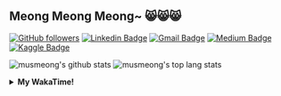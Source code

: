 ## Meong Meong Meong~ 😸😸😸

[![GitHub followers](https://img.shields.io/github/followers/musmeong?label=Follow&style=social)](https://github.com/musmeong/?tab=follow) [![Linkedin Badge](https://img.shields.io/badge/-Muhamad%20Mustain-blue?style=flat-square&logo=Linkedin&logoColor=white&link=https://www.linkedin.com/in/muhamad-mustain/)](https://www.linkedin.com/in/muhamad-mustain/) [![Gmail Badge](https://img.shields.io/badge/-muhmd.mustain@gmail.com-c14438?style=flat-square&logo=Gmail&logoColor=white&link=mailto:muhmd.mustain@gmail.com)](mailto:muhmd.mustain@gmail.com) [![Medium Badge](https://img.shields.io/badge/musmeong-12100E?style=flat-square&logo=medium&logoColor=white&link=https://www.medium.com/musmeong)](https://www.medium.com/musmeong) [![Kaggle Badge](https://img.shields.io/badge/-musmeong-20BEFF?style=flat-square&logo=Kaggle&logoColor=white&link=https://www.kaggle.com/musmeong)](https://www.kaggle.com/musmeong)

![musmeong's github stats](https://github-readme-stats.vercel.app/api?username=musmeong&show_icons=true&theme=tokyonight) 
![musmeong's top lang stats](https://github-readme-stats.vercel.app/api/top-langs/?username=musmeong&show_icons=true&theme=tokyonight&layout=compact&langs_count=10)

<details>
  <summary><b>My WakaTime!</b></summary>
  <br>
  
  <!--START_SECTION:waka-->
![Lines of code](https://img.shields.io/badge/From%20Hello%20World%20I%27ve%20Written-55057%20lines%20of%20code-blue)

**I'm an Early 🐤** 

```text
🌞 Morning    3 commits      ░░░░░░░░░░░░░░░░░░░░░░░░░   3.45% 
🌆 Daytime    50 commits     ██████████████░░░░░░░░░░░   57.47% 
🌃 Evening    19 commits     █████░░░░░░░░░░░░░░░░░░░░   21.84% 
🌙 Night      15 commits     ████░░░░░░░░░░░░░░░░░░░░░   17.24%

```
📅 **I'm Most Productive on Saturday** 

```text
Monday       9 commits      ██░░░░░░░░░░░░░░░░░░░░░░░   10.34% 
Tuesday      7 commits      ██░░░░░░░░░░░░░░░░░░░░░░░   8.05% 
Wednesday    6 commits      █░░░░░░░░░░░░░░░░░░░░░░░░   6.9% 
Thursday     5 commits      █░░░░░░░░░░░░░░░░░░░░░░░░   5.75% 
Friday       19 commits     █████░░░░░░░░░░░░░░░░░░░░   21.84% 
Saturday     21 commits     ██████░░░░░░░░░░░░░░░░░░░   24.14% 
Sunday       20 commits     █████░░░░░░░░░░░░░░░░░░░░   22.99%

```


📊 **This Week I Spent My Time On** 

```text
⌚︎ Time Zone: Asia/Jakarta

💬 Programming Languages: 
Dart                     10 hrs 48 mins      ██████████████████░░░░░░░   75.45% 
YAML                     1 hr 37 mins        ██░░░░░░░░░░░░░░░░░░░░░░░   11.36% 
XML                      40 mins             █░░░░░░░░░░░░░░░░░░░░░░░░   4.73% 
Other                    28 mins             ░░░░░░░░░░░░░░░░░░░░░░░░░   3.3% 
CSV                      17 mins             ░░░░░░░░░░░░░░░░░░░░░░░░░   2.09%

🔥 Editors: 
Android Studio           13 hrs 33 mins      ███████████████████████░░   94.64% 
Excel                    46 mins             █░░░░░░░░░░░░░░░░░░░░░░░░   5.36% 
Powerpoint               0 secs              ░░░░░░░░░░░░░░░░░░░░░░░░░   0.0%

💻 Operating System: 
Windows                  14 hrs 19 mins      █████████████████████████   100.0%

```

**I Mostly Code in Jupyter Notebook** 

```text
Jupyter Notebook         7 repos             ████████████████░░░░░░░░░   63.64% 
Python                   2 repos             ████░░░░░░░░░░░░░░░░░░░░░   18.18% 
JavaScript               1 repo              ██░░░░░░░░░░░░░░░░░░░░░░░   9.09% 
Kotlin                   1 repo              ██░░░░░░░░░░░░░░░░░░░░░░░   9.09%

```



 Last Updated on 21/07/2021
<!--END_SECTION:waka-->
</details>

